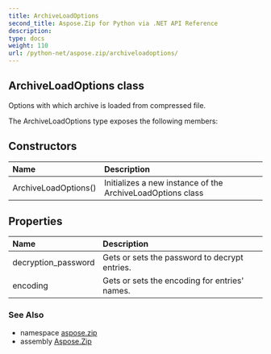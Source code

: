 ```yaml
---
title: ArchiveLoadOptions
second_title: Aspose.Zip for Python via .NET API Reference
description: 
type: docs
weight: 110
url: /python-net/aspose.zip/archiveloadoptions/
---
```


## ArchiveLoadOptions class

Options with which archive is loaded from compressed file.

The ArchiveLoadOptions type exposes the following members:
## Constructors
| Name | Description |
| :- | :- |
|ArchiveLoadOptions()|Initializes a new instance of the ArchiveLoadOptions class|
## Properties
| Name | Description |
| :- | :- |
|decryption_password|Gets or sets the password to decrypt entries.|
|encoding|Gets or sets the encoding for entries' names.|

### See Also

* namespace [aspose.zip](/zip/python-net/aspose.zip/)
* assembly [Aspose.Zip](/zip/python-net/)

